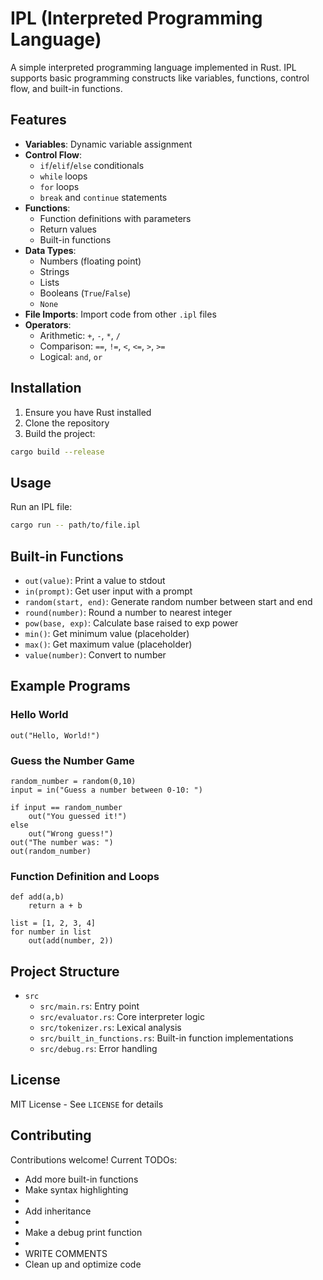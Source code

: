 # IPL (Interpreted Programming Language)

A simple interpreted programming language implemented in Rust. IPL supports basic programming constructs like variables, functions, control flow, and built-in functions.

## Features

- **Variables**: Dynamic variable assignment
- **Control Flow**: 
  - `if`/`elif`/`else` conditionals
  - `while` loops 
  - `for` loops
  - `break` and `continue` statements
- **Functions**:
  - Function definitions with parameters
  - Return values
  - Built-in functions
- **Data Types**:
  - Numbers (floating point)
  - Strings
  - Lists
  - Booleans (`True`/`False`)
  - `None`
- **File Imports**: Import code from other `.ipl` files
- **Operators**:
  - Arithmetic: `+`, `-`, `*`, `/`
  - Comparison: `==`, `!=`, `<`, `<=`, `>`, `>=`
  - Logical: `and`, `or`

## Installation

1. Ensure you have Rust installed
2. Clone the repository
3. Build the project:
```sh
cargo build --release
```

## Usage

Run an IPL file:
```sh
cargo run -- path/to/file.ipl
```

## Built-in Functions

- `out(value)`: Print a value to stdout
- `in(prompt)`: Get user input with a prompt
- `random(start, end)`: Generate random number between start and end
- `round(number)`: Round a number to nearest integer
- `pow(base, exp)`: Calculate base raised to exp power
- `min()`: Get minimum value (placeholder)
- `max()`: Get maximum value (placeholder)
- `value(number)`: Convert to number

## Example Programs

### Hello World
```ipl
out("Hello, World!")
```

### Guess the Number Game
```ipl
random_number = random(0,10)
input = in("Guess a number between 0-10: ")

if input == random_number
    out("You guessed it!")
else
    out("Wrong guess!")
out("The number was: ")
out(random_number)
```

### Function Definition and Loops
```ipl
def add(a,b)
    return a + b

list = [1, 2, 3, 4]
for number in list
    out(add(number, 2))
```

## Project Structure

- `src`
  - `src/main.rs`: Entry point
  - `src/evaluator.rs`: Core interpreter logic
  - `src/tokenizer.rs`: Lexical analysis
  - `src/built_in_functions.rs`: Built-in function implementations
  - `src/debug.rs`: Error handling

## License

MIT License - See `LICENSE` for details

## Contributing

Contributions welcome! Current TODOs:
- Add more built-in functions
- Make syntax highlighting
- 
- Add inheritance
- 
- Make a debug print function 
- 
- WRITE COMMENTS
- Clean up and optimize code
